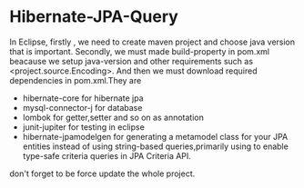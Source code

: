 # Hibernate-JPA-Query

In Eclipse,
firstly , we need to create maven project and choose java version that is important.
Secondly, we must made build-property in pom.xml beacause we setup java-version and other requirements such as <project.source.Encoding>.
And then we must download required dependencies in pom.xml.They are
- hibernate-core for hibernate jpa 
- mysql-connector-j for database
- lombok for getter,setter and so on as annotation
- junit-jupiter for testing in eclipse
- hibernate-jpamodelgen for generating a metamodel class for your JPA entities instead of using string-based queries,primarily using to enable type-safe criteria queries in JPA Criteria API.

don't forget to be force update the whole project.


